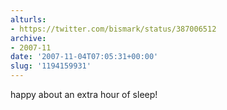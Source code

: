 ```yaml
---
alturls:
- https://twitter.com/bismark/status/387006512
archive:
- 2007-11
date: '2007-11-04T07:05:31+00:00'
slug: '1194159931'
---
```


happy about an extra hour of sleep!

